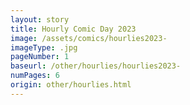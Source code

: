 ```yaml
---
layout: story
title: Hourly Comic Day 2023
image: /assets/comics/hourlies2023-
imageType: .jpg
pageNumber: 1
baseurl: /other/hourlies/hourlies2023-
numPages: 6
origin: other/hourlies.html
---
```

